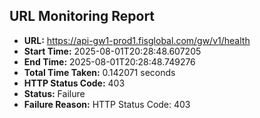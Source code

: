 ## URL Monitoring Report

- **URL:** https://api-gw1-prod1.fisglobal.com/gw/v1/health
- **Start Time:** 2025-08-01T20:28:48.607205
- **End Time:** 2025-08-01T20:28:48.749276
- **Total Time Taken:** 0.142071 seconds
- **HTTP Status Code:** 403
- **Status:** Failure
- **Failure Reason:** HTTP Status Code: 403
